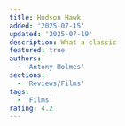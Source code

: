 ```yaml
---
title: Hudson Hawk
added: '2025-07-15'
updated: '2025-07-19'
description: What a classic
featured: true
authors:
  - 'Antony Holmes'
sections:
  - 'Reviews/Films'
tags:
  - 'Films'
rating: 4.2
---
```

